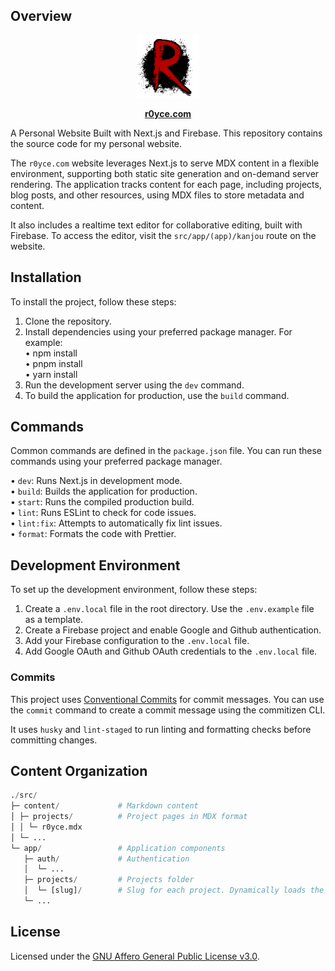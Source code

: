 ## Overview

<div align="center">
    <a href="https://github.com/royce-mathew/r0yce">
        <img src="./public/favicon.png" alt="Spyder" height="100" />
    </a>
    <p>
        <b>
            <a href="https://r0yce.com">r0yce.com</a>
        </b>
    </p>
</div>

A Personal Website Built with Next.js and Firebase. This repository contains the source code for my personal website.

The `r0yce.com` website leverages Next.js to serve MDX content in a flexible environment, supporting both static site generation and on-demand server rendering. The application tracks content for each page, including projects, blog posts, and other resources, using MDX files to store metadata and content.

It also includes a realtime text editor for collaborative editing, built with Firebase. To access the editor, visit the `src/app/(app)/kanjou` route on the website.

## Installation

To install the project, follow these steps:

1. Clone the repository.
2. Install dependencies using your preferred package manager. For example:  
   • npm install  
   • pnpm install  
   • yarn install
3. Run the development server using the `dev` command.
4. To build the application for production, use the `build` command.

## Commands

Common commands are defined in the `package.json` file. You can run these commands using your preferred package manager.

• `dev`: Runs Next.js in development mode.  
• `build`: Builds the application for production.  
• `start`: Runs the compiled production build.  
• `lint`: Runs ESLint to check for code issues.  
• `lint:fix`: Attempts to automatically fix lint issues.  
• `format`: Formats the code with Prettier.

## Development Environment

To set up the development environment, follow these steps:

1. Create a `.env.local` file in the root directory. Use the `.env.example` file as a template.
2. Create a Firebase project and enable Google and Github authentication.
3. Add your Firebase configuration to the `.env.local` file.
4. Add Google OAuth and Github OAuth credentials to the `.env.local` file.

### Commits

This project uses [Conventional Commits](https://www.conventionalcommits.org/en/v1.0.0/) for commit messages. You can use the `commit` command to create a commit message using the commitizen CLI.

It uses `husky` and `lint-staged` to run linting and formatting checks before committing changes.

## Content Organization

```python
./src/
├─ content/             # Markdown content
│ ├─ projects/          # Project pages in MDX format
│ │ └─ r0yce.mdx
│ └─ ...
└─ app/                 # Application components
   ├─ auth/             # Authentication
   │  └─ ...
   ├─ projects/         # Projects folder
   │  └─ [slug]/        # Slug for each project. Dynamically loads the MDX content for the project.
   └─ ...
```

## License

Licensed under the [GNU Affero General Public License v3.0](./LICENSE).
